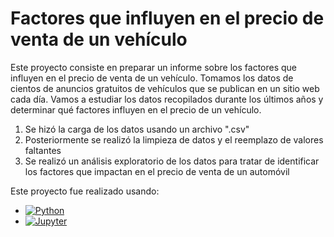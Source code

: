 # Factores que influyen en el precio de venta de un vehículo

Este proyecto consiste en preparar un informe sobre los factores que influyen en el precio de venta de un vehículo. Tomamos los datos de cientos de anuncios gratuitos de vehículos que se publican en un sitio web cada día. Vamos a estudiar los datos recopilados durante los últimos años y determinar qué factores influyen en el precio de un vehículo.

1. Se hizó la carga de los datos usando un archivo ".csv"
2. Posteriormente se realizó la limpieza de datos y el reemplazo de valores faltantes
3. Se realizó un análisis exploratorio de los datos para tratar de identificar los factores que impactan en el precio de venta de un automóvil

Este proyecto fue realizado usando:
- [![Python](https://img.shields.io/badge/Python-yellow?style=for-the-badge&logo=python&logoColor=white&labelColor=101010)]()
- [![Jupyter](https://img.shields.io/badge/Jupyter_Notebook-F37626?style=for-the-badge&logo=jupyter&logoColor=F37626&labelColor=101010)]()
